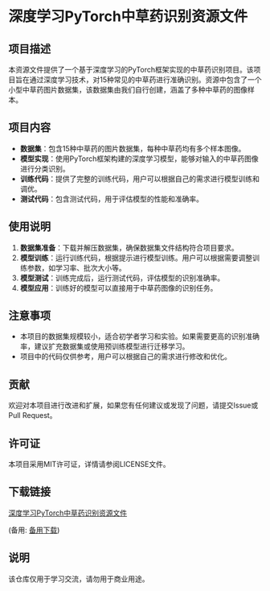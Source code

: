 # 深度学习PyTorch中草药识别资源文件

## 项目描述

本资源文件提供了一个基于深度学习的PyTorch框架实现的中草药识别项目。该项目旨在通过深度学习技术，对15种常见的中草药进行准确识别。资源中包含了一个小型中草药图片数据集，该数据集由我们自行创建，涵盖了多种中草药的图像样本。

## 项目内容

- **数据集**：包含15种中草药的图片数据集，每种中草药均有多个样本图像。
- **模型实现**：使用PyTorch框架构建的深度学习模型，能够对输入的中草药图像进行分类识别。
- **训练代码**：提供了完整的训练代码，用户可以根据自己的需求进行模型训练和调优。
- **测试代码**：包含测试代码，用于评估模型的性能和准确率。

## 使用说明

1. **数据集准备**：下载并解压数据集，确保数据集文件结构符合项目要求。
2. **模型训练**：运行训练代码，根据提示进行模型训练。用户可以根据需要调整训练参数，如学习率、批次大小等。
3. **模型测试**：训练完成后，运行测试代码，评估模型的识别准确率。
4. **模型应用**：训练好的模型可以直接用于中草药图像的识别任务。

## 注意事项

- 本项目的数据集规模较小，适合初学者学习和实验。如果需要更高的识别准确率，建议扩充数据集或使用预训练模型进行迁移学习。
- 项目中的代码仅供参考，用户可以根据自己的需求进行修改和优化。

## 贡献

欢迎对本项目进行改进和扩展，如果您有任何建议或发现了问题，请提交Issue或Pull Request。

## 许可证

本项目采用MIT许可证，详情请参阅LICENSE文件。

## 下载链接
[深度学习PyTorch中草药识别资源文件](https://pan.quark.cn/s/fee12756b05b) 

(备用: [备用下载](https://pan.baidu.com/s/1YEtZtkZ53o783JhQt6TIUA?pwd=1234))

## 说明

该仓库仅用于学习交流，请勿用于商业用途。
